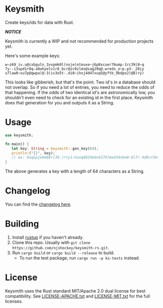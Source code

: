 # Keysmith

Create keys/ids for data with Rust.

***NOTICE***

Keysmith is currently a WIP and not recommended for production projects yet.

Here's some example keys:

```
w~z69_iv.u@cxbguln_3vvpmk0l(nxje(oteuxe~j6p8xcuer76ump-1rc39(8~q
7y--i3spd1r0q-a8ahyelv1r8_bcr@zc0zlms@sag29q@.wredx_o~p.p3-_28jy
u7law0~xu7p@qwpa)@-3(iv3o5t-.di0~ihxj4d47xuq5@yftb_9bdpo2)@8)ry)
```

This looks like gibberish, but that's the point. Two id's in a database should not overlap. 
So if you need a lot of entries, you need to reduce the odds of that happening. 
If the odds of two identical id's are astronomically low, you shouldn't even need to check for an existing id in the first place.
Keysmith does that generation for you and outputs it as a String.

# Usage
```rs
use keysmith;

fn main() {
   let key: String = keysmith::gen_key(64);
   println!("{}", key);
   // ex: 9oqopjebm88r(39.)rty1~hseq882hmdvk5767ma434nkm0-6lfr.4d0vr5bs-.q
}
```
The above generates a key with a length of 64 characters as a String.

# Changelog

You can find the [changelog here](CHANGELOG.md).

# Building
1. Install [rustup](https://www.rust-lang.org/tools/install) if you haven't already.
2. Clone this repo. Usually with `git clone https://github.com/njshockey/keysmith-rs.git`.
3. Run `cargo build` or `cargo build --release` to build.
   - To run the test package, run `cargo run -p ks-tests` instead.

# License
Keysmith uses the Rust standard MIT/Apache 2.0 dual license for best compatibility. See [LICENSE-APACHE.txt](LICENSE-APACHE.txt) and [LICENSE-MIT.txt](LICENSE-MIT.txt) for the full licenses.